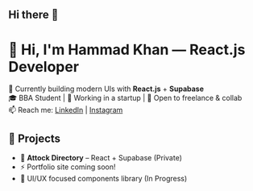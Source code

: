 ## Hi there 👋
# 👋 Hi, I'm Hammad Khan — React.js Developer

🚀 Currently building modern UIs with **React.js** + **Supabase**  
🎓 BBA Student | 💼 Working in a startup | 🤝 Open to freelance & collab  
📫 Reach me: [LinkedIn](https://www.linkedin.com/in/xhamad-khan/) | [Instagram](https://www.instagram.com/xhamad.khan/)
<!--
## 🧰 Tech Stack
![React](https://img.shields.io/badge/-React-61DAFB?logo=react&logoColor=white&style=flat)
![Supabase](https://img.shields.io/badge/-Supabase-3FCF8E?logo=supabase&logoColor=white&style=flat)
![HTML](https://img.shields.io/badge/-HTML-E34F26?logo=html5&logoColor=white&style=flat)
![CSS](https://img.shields.io/badge/-CSS-1572B6?logo=css3&logoColor=white&style=flat)
![Git](https://img.shields.io/badge/-Git-F05032?logo=git&logoColor=white&style=flat)    -->

## 🌟 Projects
- 🔐 **Attock Directory** – React + Supabase (Private)
- ⚡ Portfolio site coming soon!
- 📱 UI/UX focused components library (In Progress)

<!--## 📈 GitHub Stats
![Your GitHub stats](https://github-readme-stats.vercel.app/api?username=yourusername&show_icons=true&theme=radical)

<!--
**hammadkhan36/hammadkhan36** is a ✨ _special_ ✨ repository because its `README.md` (this file) appears on your GitHub profile.

Here are some ideas to get you started:

- 🔭 I’m currently working on ...
- 🌱 I’m currently learning ...
- 👯 I’m looking to collaborate on ...
- 🤔 I’m looking for help with ...
- 💬 Ask me about ...
- 📫 How to reach me: ...
- 😄 Pronouns: ...
- ⚡ Fun fact: ...
-->
